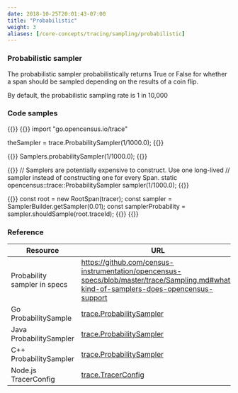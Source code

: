 ```yaml
---
date: 2018-10-25T20:01:43-07:00
title: "Probabilistic"
weight: 3
aliases: [/core-concepts/tracing/sampling/probabilistic]
---
```


### Probabilistic sampler

The probabilistic sampler probabilistically returns True or False for whether a span should be sampled depending on the results of a coin flip.

By default, the probabilistic sampling rate is 1 in 10,000

### Code samples
{{<tabs Go Java CplusPlus NodeJS>}}
{{<highlight go>}}
import "go.opencensus.io/trace"

theSampler = trace.ProbabilitySampler(1/1000.0);
{{</highlight>}}

{{<highlight java>}}
Samplers.probabilitySampler(1/1000.0);
{{</highlight>}}

{{<highlight cpp>}}
// Samplers are potentially expensive to construct. Use one long-lived
// sampler instead of constructing one for every Span.
static opencensus::trace::ProbabilitySampler sampler(1/1000.0);
{{</highlight>}}

{{<highlight js>}}
const root = new RootSpan(tracer);
const sampler = SamplerBuilder.getSampler(0.01);
const samplerProbability = sampler.shouldSample(root.traceId);
{{</highlight>}}
{{</tabs>}}

### Reference
Resource|URL
---|---
Probability sampler in specs|https://github.com/census-instrumentation/opencensus-specs/blob/master/trace/Sampling.md#what-kind-of-samplers-does-opencensus-support
Go ProbabilitySample|[trace.ProbabilitySampler](https://godoc.org/go.opencensus.io/trace#ProbabilitySampler)
Java ProbabilitySampler|[trace.ProbabilitySampler](https://static.javadoc.io/io.opencensus/opencensus-api/0.16.1/io/opencensus/trace/samplers/Samplers.html#probabilitySampler--)
C++ ProbabilitySampler|[trace.ProbabilitySampler](https://github.com/census-instrumentation/opencensus-cpp/blob/c5e59c48a3c40a7da737391797423b88e93fd4bb/opencensus/trace/sampler.h#L53)
Node.js TracerConfig|[trace.TracerConfig](https://github.com/census-instrumentation/opencensus-node/blob/master/packages/opencensus-core/src/trace/config/types.ts#L35)
